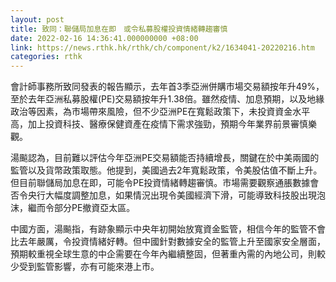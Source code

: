 ```yaml
---
layout: post
title: 致同：聯儲局加息在即　或令私募股權投資情緒轉趨審慎
date: 2022-02-16 14:36:41.000000000 +08:00
link: https://news.rthk.hk/rthk/ch/component/k2/1634041-20220216.htm
categories: rthk
---
```


會計師事務所致同發表的報告顯示，去年首3季亞洲併購市場交易額按年升49%，至於去年亞洲私募股權(PE)交易額按年升1.38倍。雖然疫情、加息預期，以及地緣政治等因素，為市場帶來風險，但不少亞洲PE在寬鬆政策下，未投資資金水平高，加上投資科技、醫療保健資產在疫情下需求強勁，預期今年業界前景審慎樂觀。

湯飈認為，目前難以評估今年亞洲PE交易額能否持續增長，關鍵在於中美兩國的監管以及貨幣政策取態。他提到，美國過去2年寬鬆政策，令美股估值不斷上升。但目前聯儲局加息在即，可能令PE投資情緒轉趨審慎。市場需要觀察通脹數據會否令央行大幅度調整加息，如果情況出現令美國經濟下滑，可能導致科技股出現泡沫，繼而令部分PE撤資亞太區。

中國方面，湯飈指，有跡象顯示中央年初開始放寬資金監管，相信今年的監管不會比去年嚴厲，令投資情緒好轉。但中國針對數據安全的監管上升至國家安全層面，預期較重視全球生意的中企需要在今年內繼續整固，但著重內需的內地公司，則較少受到監管影響，亦有可能來港上市。
